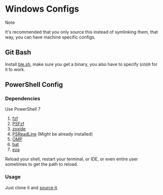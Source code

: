 # Windows Configs

> [!NOTE]
> It's recommended that you only source this instead of symlinking them, that way, you can have machine specific configs.

## Git Bash

Install [ble.sh](https://github.com/akinomyoga/ble.sh/releases), make sure you get a binary, you also have to specify `$USER` for it to work.

## PowerShell Config

### Dependencies

Use PowerShell 7

1. [fzf](https://github.com/junegunn/fzf?tab=readme-ov-file#windows-packages)
2. [PSFzf](https://github.co%5B%5B%5D%5Dm/kelleyma49/PSFzf)
3. [zoxide](https://github.com/ajeetdsouza/zoxide)
4. [PSReadLine](https://github.com/PowerShell/PSReadLine) (Might be already installed)
5. [OMP](https://github.com/JanDeDobbeleer/oh-my-posh)
6. [bat](https://github.com/sharkdp/bat)
7. [eza](https://github.com/eza-community/eza)

Reload your shell, restart your terminal, or IDE, or even entire user sometimes to get the path to reload.

### Usage

Just clone it and [source it](https://learn.microsoft.com/en-us/powershell/module/microsoft.powershell.core/about/about_operators?view=powershell-7.4#dot-sourcing-operator-).
